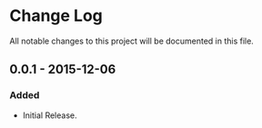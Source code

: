 # Change Log
All notable changes to this project will be documented in this file.

## 0.0.1 - 2015-12-06
### Added
- Initial Release.
